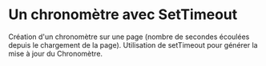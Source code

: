 # Un chronomètre avec SetTimeout

Création d'un chronomètre sur une page (nombre de secondes écoulées depuis le chargement de la page).
Utilisation de setTimeout pour générer la mise à jour du Chronomètre.
